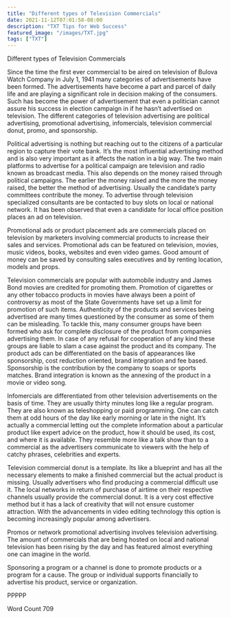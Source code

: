 ```yaml
---
title: "Different types of Television Commercials"
date: 2021-11-12T07:01:58-08:00
description: "TXT Tips for Web Success"
featured_image: "/images/TXT.jpg"
tags: ["TXT"]
---
```


Different types of Television Commercials

Since the time the first ever commercial to be aired on television of Bulova Watch Company in July 1, 1941 many categories of advertisements have been formed. The advertisements have become a part and parcel of daily life and are playing a significant role in decision making of the consumers. Such has become the power of advertisement that even a politician cannot assure his success in election campaign in if he hasn’t advertised on television. The different categories of television advertising are political advertising, promotional advertising, infomercials, television commercial donut, promo, and sponsorship.

Political advertising is nothing but reaching out to the citizens of a particular region to capture their vote bank. It’s the most influential advertising method and is also very important as it affects the nation in a big way. The two main platforms to advertise for a political campaign are television and radio known as broadcast media. This also depends on the money raised through political campaigns. The earlier the money raised and the more the money raised, the better the method of advertising. Usually the candidate’s party committees contribute the money.  To advertise through television specialized consultants are be contacted to buy slots on local or national network. It has been observed that even a candidate for local office position places an ad on television.  

Promotional ads or product placement ads are commercials placed on television by marketers involving commercial products to increase their sales and services. Promotional ads can be featured on television, movies, music videos, books, websites and even video games. Good amount of money can be saved by consulting sales executives and by renting location, models and props. 

Television commercials are popular with automobile industry and James Bond movies are credited for promoting them.  Promotion of cigarettes or any other tobacco products in movies have always been a point of controversy as most of the State Governments have set up a limit for promotion of such items. Authenticity of the products and services being advertised are many times questioned by the consumer as some of them can be misleading. To tackle this, many consumer groups have been formed who ask for complete disclosure of the product from companies advertising them. In case of any refusal for cooperation of any kind these groups are liable to slam a case against the product and its company. The product ads can be differentiated on the basis of appearances like sponsorship, cost reduction oriented, brand integration and fee based. Sponsorship is the contribution by the company to soaps or sports matches. Brand integration is known as the annexing of the product in a movie or video song. 

Infomercials are differentiated from other television advertisements on the basis of time. They are usually thirty minutes long like a regular program. They are also known as teleshopping or paid programming. One can catch them at odd hours of the day like early morning or late in the night. It’s actually a commercial letting out the complete information about a particular product like expert advice on the product, how it should be used, its cost, and where it is available. They resemble more like a talk show than to a commercial as the advertisers communicate to viewers with the help of catchy phrases, celebrities and experts. 

Television commercial donut is a template. Its like a blueprint and has all the necessary elements to make a finished commercial but the actual product is missing. Usually advertisers who find producing a commercial difficult use it. The local networks in return of purchase of airtime on their respective channels usually provide the commercial donut. It is a very cost effective method but it has a lack of creativity that will not ensure customer attraction. With the advancements in video editing technology this option is becoming increasingly popular among advertisers. 

Promos or network promotional advertising involves television advertising. The amount of commercials that are being hosted on local and national television has been rising by the day and has featured almost everything one can imagine in the world. 

Sponsoring a program or a channel is done to promote products or a program for a cause. The group or individual supports financially to advertise his product, service or organization. 

PPPPP

Word Count 709






 

